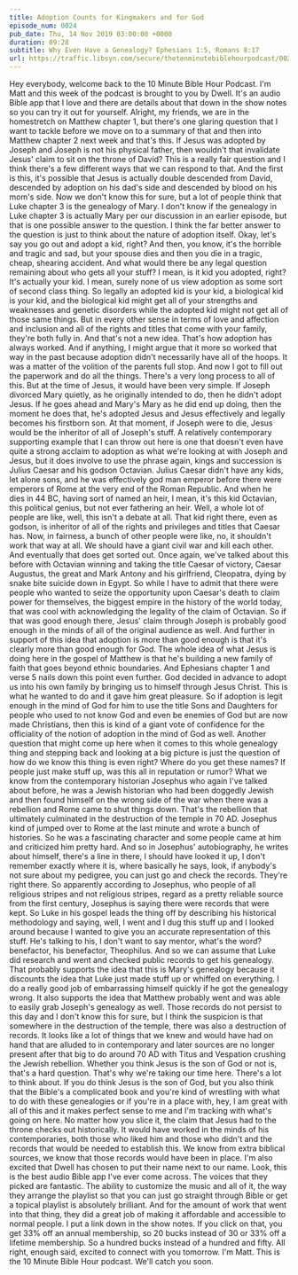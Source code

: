 ```yaml
---
title: Adoption Counts for Kingmakers and for God
episode_num: 0024
pub_date: Thu, 14 Nov 2019 03:00:00 +0000
duration: 09:28
subtitle: Why Even Have a Genealogy? Ephesians 1:5, Romans 8:17
url: https://traffic.libsyn.com/secure/thetenminutebiblehourpodcast/0024_-_jesus_adoptionzz.mp3
---
```


 Hey everybody, welcome back to the 10 Minute Bible Hour Podcast. I'm Matt and this week of the podcast is brought to you by Dwell. It's an audio Bible app that I love and there are details about that down in the show notes so you can try it out for yourself. Alright, my friends, we are in the homestretch on Matthew chapter 1, but there's one glaring question that I want to tackle before we move on to a summary of that and then into Matthew chapter 2 next week and that's this. If Jesus was adopted by Joseph and Joseph is not his physical father, then wouldn't that invalidate Jesus' claim to sit on the throne of David? This is a really fair question and I think there's a few different ways that we can respond to that. And the first is this, it's possible that Jesus is actually double descended from David, descended by adoption on his dad's side and descended by blood on his mom's side. Now we don't know this for sure, but a lot of people think that Luke chapter 3 is the genealogy of Mary. I don't know if the genealogy in Luke chapter 3 is actually Mary per our discussion in an earlier episode, but that is one possible answer to the question. I think the far better answer to the question is just to think about the nature of adoption itself. Okay, let's say you go out and adopt a kid, right? And then, you know, it's the horrible and tragic and sad, but your spouse dies and then you die in a tragic, cheap, shearing accident. And what would there be any legal question remaining about who gets all your stuff? I mean, is it kid you adopted, right? It's actually your kid. I mean, surely none of us view adoption as some sort of second class thing. So legally an adopted kid is your kid, a biological kid is your kid, and the biological kid might get all of your strengths and weaknesses and genetic disorders while the adopted kid might not get all of those same things. But in every other sense in terms of love and affection and inclusion and all of the rights and titles that come with your family, they're both fully in. And that's not a new idea. That's how adoption has always worked. And if anything, I might argue that it more so worked that way in the past because adoption didn't necessarily have all of the hoops. It was a matter of the volition of the parents full stop. And now I got to fill out the paperwork and do all the things. There's a very long process to all of this. But at the time of Jesus, it would have been very simple. If Joseph divorced Mary quietly, as he originally intended to do, then he didn't adopt Jesus. If he goes ahead and Mary's Mary as he did end up doing, then the moment he does that, he's adopted Jesus and Jesus effectively and legally becomes his firstborn son. At that moment, if Joseph were to die, Jesus would be the inheritor of all of Joseph's stuff. A relatively contemporary supporting example that I can throw out here is one that doesn't even have quite a strong acclaim to adoption as what we're looking at with Joseph and Jesus, but it does involve to use the phrase again, kings and succession is Julius Caesar and his godson Octavian. Julius Caesar didn't have any kids, let alone sons, and he was effectively god man emperor before there were emperors of Rome at the very end of the Roman Republic. And when he dies in 44 BC, having sort of named an heir, I mean, it's this kid Octavian, this political genius, but not ever fathering an heir. Well, a whole lot of people are like, well, this isn't a debate at all. That kid right there, even as godson, is inheritor of all of the rights and privileges and titles that Caesar has. Now, in fairness, a bunch of other people were like, no, it shouldn't work that way at all. We should have a giant civil war and kill each other. And eventually that does get sorted out. Once again, we've talked about this before with Octavian winning and taking the title Caesar of victory, Caesar Augustus, the great and Mark Antony and his girlfriend, Cleopatra, dying by snake bite suicide down in Egypt. So while I have to admit that there were people who wanted to seize the opportunity upon Caesar's death to claim power for themselves, the biggest empire in the history of the world today, that was cool with acknowledging the legality of the claim of Octavian. So if that was good enough there, Jesus' claim through Joseph is probably good enough in the minds of all of the original audience as well. And further in support of this idea that adoption is more than good enough is that it's clearly more than good enough for God. The whole idea of what Jesus is doing here in the gospel of Matthew is that he's building a new family of faith that goes beyond ethnic boundaries. And Ephesians chapter 1 and verse 5 nails down this point even further. God decided in advance to adopt us into his own family by bringing us to himself through Jesus Christ. This is what he wanted to do and it gave him great pleasure. So if adoption is legit enough in the mind of God for him to use the title Sons and Daughters for people who used to not know God and even be enemies of God but are now made Christians, then this is kind of a giant vote of confidence for the officiality of the notion of adoption in the mind of God as well. Another question that might come up here when it comes to this whole genealogy thing and stepping back and looking at a big picture is just the question of how do we know this thing is even right? Where do you get these names? If people just make stuff up, was this all in reputation or rumor? What we know from the contemporary historian Josephus who again I've talked about before, he was a Jewish historian who had been doggedly Jewish and then found himself on the wrong side of the war when there was a rebellion and Rome came to shut things down. That's the rebellion that ultimately culminated in the destruction of the temple in 70 AD. Josephus kind of jumped over to Rome at the last minute and wrote a bunch of histories. So he was a fascinating character and some people came at him and criticized him pretty hard. And so in Josephus' autobiography, he writes about himself, there's a line in there, I should have looked it up, I don't remember exactly where it is, where basically he says, look, if anybody's not sure about my pedigree, you can just go and check the records. They're right there. So apparently according to Josephus, who people of all religious stripes and not religious stripes, regard as a pretty reliable source from the first century, Josephus is saying there were records that were kept. So Luke in his gospel leads the thing off by describing his historical methodology and saying, well, I went and I dug this stuff up and I looked around because I wanted to give you an accurate representation of this stuff. He's talking to his, I don't want to say mentor, what's the word? benefactor, his benefactor, Theophilus. And so we can assume that Luke did research and went and checked public records to get his genealogy. That probably supports the idea that this is Mary's genealogy because it discounts the idea that Luke just made stuff up or whiffed on everything. I do a really good job of embarrassing himself quickly if he got the genealogy wrong. It also supports the idea that Matthew probably went and was able to easily grab Joseph's genealogy as well. Those records do not persist to this day and I don't know this for sure, but I think the suspicion is that somewhere in the destruction of the temple, there was also a destruction of records. It looks like a lot of things that we knew and would have had on hand that are alluded to in contemporary and later sources are no longer present after that big to do around 70 AD with Titus and Vespation crushing the Jewish rebellion. Whether you think Jesus is the son of God or not is, that's a hard question. That's why we're taking our time here. There's a lot to think about. If you do think Jesus is the son of God, but you also think that the Bible's a complicated book and you're kind of wrestling with what to do with these genealogies or if you're in a place with, hey, I am great with all of this and it makes perfect sense to me and I'm tracking with what's going on here. No matter how you slice it, the claim that Jesus had to the throne checks out historically. It would have worked in the minds of his contemporaries, both those who liked him and those who didn't and the records that would be needed to establish this. We know from extra biblical sources, we know that those records would have been in place. I'm also excited that Dwell has chosen to put their name next to our name. Look, this is the best audio Bible app I've ever come across. The voices that they picked are fantastic. The ability to customize the music and all of it, the way they arrange the playlist so that you can just go straight through Bible or get a topical playlist is absolutely brilliant. And for the amount of work that went into that thing, they did a great job of making it affordable and accessible to normal people. I put a link down in the show notes. If you click on that, you get 33% off an annual membership, so 20 bucks instead of 30 or 33% off a lifetime membership. So a hundred bucks instead of a hundred and fifty. All right, enough said, excited to connect with you tomorrow. I'm Matt. This is the 10 Minute Bible Hour podcast. We'll catch you soon.